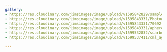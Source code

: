 ```yaml
---
gallery:
- https://res.cloudinary.com/jimsimages/image/upload/v1595842829/sample.jpg
- https://res.cloudinary.com/jimsimages/image/upload/v1595843331/Photograph-of-bone-marrow-BM-aspiration-needle-showing-A-stylet-B-needle-C_hee8wu.jpg
- https://res.cloudinary.com/jimsimages/image/upload/v1595843331/70692-129061_rd1hri.jpg
- https://res.cloudinary.com/jimsimages/image/upload/v1595843331/apheresis-machine-aj-photoscience-photo-library_rznzym.jpg
- https://res.cloudinary.com/jimsimages/image/upload/v1599532832/scarborough_yt4h3c.jpg
- https://res.cloudinary.com/jimsimages/image/upload/v1599537411/cml_agf57d.jpg

---
```


